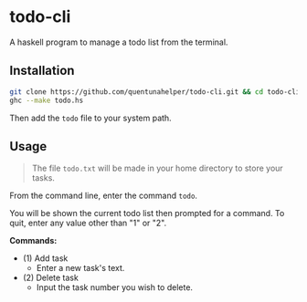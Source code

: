 # todo-cli
A haskell program to manage a todo list from the terminal.

## Installation
```bash
git clone https://github.com/quentunahelper/todo-cli.git && cd todo-cli
ghc --make todo.hs
```

Then add the `todo` file to your system path.

## Usage
> The file `todo.txt` will be made in your home directory to store your tasks.

From the command line, enter the command `todo`.

You will be shown the current todo list then prompted for a command. To quit, enter any value other than "1" or "2".

**Commands:**
* (1) Add task
    * Enter a new task's text.
* (2) Delete task
    * Input the task number you wish to delete.
